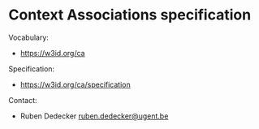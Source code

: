 Context Associations specification
===

Vocabulary:
 * https://w3id.org/ca

Specification:
 * https://w3id.org/ca/specification

Contact:
 * Ruben Dedecker <ruben.dedecker@ugent.be>
